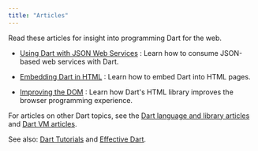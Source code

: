```yaml
---
title: "Articles"
---
```


Read these articles for insight into programming Dart for the
web.

* [Using Dart with JSON Web Services](/articles/get-data/json-web-service)
: Learn how to consume JSON-based web services with Dart.

* [Embedding Dart in HTML](/articles/low-level-html/embedding-in-html)
: Learn how to embed Dart into HTML pages.

* [Improving the DOM](/articles/low-level-html/improving-the-dom)
: Learn how Dart's HTML library improves the browser programming
experience.

For articles on other Dart topics, see the
[Dart language and library articles]({{site.dartlang}}/articles/) and
[Dart VM articles]({{site.dartlang}}/articles/dart-vm/).

See also: [Dart Tutorials](/tutorials/)
and [Effective Dart]({{site.dartlang}}/guides/language/effective-dart/).
